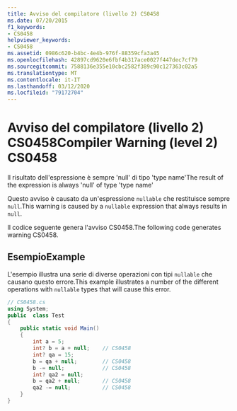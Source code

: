 ```yaml
---
title: Avviso del compilatore (livello 2) CS0458
ms.date: 07/20/2015
f1_keywords:
- CS0458
helpviewer_keywords:
- CS0458
ms.assetid: 0986c620-b4bc-4e4b-976f-88359cfa3a45
ms.openlocfilehash: 42897cd9620e6fbf4b317ace0027f447dec7cf79
ms.sourcegitcommit: 7588136e355e10cbc2582f389c90c127363c02a5
ms.translationtype: MT
ms.contentlocale: it-IT
ms.lasthandoff: 03/12/2020
ms.locfileid: "79172704"
---
```

# <a name="compiler-warning-level-2-cs0458"></a><span data-ttu-id="0d403-102">Avviso del compilatore (livello 2) CS0458</span><span class="sxs-lookup"><span data-stu-id="0d403-102">Compiler Warning (level 2) CS0458</span></span>
<span data-ttu-id="0d403-103">Il risultato dell'espressione è sempre 'null' di tipo 'type name'</span><span class="sxs-lookup"><span data-stu-id="0d403-103">The result of the expression is always 'null' of type 'type name'</span></span>  
  
 <span data-ttu-id="0d403-104">Questo avviso è causato da un'espressione `nullable` che restituisce sempre `null`.</span><span class="sxs-lookup"><span data-stu-id="0d403-104">This warning is caused by a `nullable` expression that always results in `null`.</span></span>  
  
 <span data-ttu-id="0d403-105">Il codice seguente genera l'avviso CS0458.</span><span class="sxs-lookup"><span data-stu-id="0d403-105">The following code generates warning CS0458.</span></span>  
  
## <a name="example"></a><span data-ttu-id="0d403-106">Esempio</span><span class="sxs-lookup"><span data-stu-id="0d403-106">Example</span></span>  
 <span data-ttu-id="0d403-107">L'esempio illustra una serie di diverse operazioni con tipi `nullable` che causano questo errore.</span><span class="sxs-lookup"><span data-stu-id="0d403-107">This example illustrates a number of the different operations with `nullable` types that will cause this error.</span></span>  
  
```csharp  
// CS0458.cs  
using System;  
public  class Test
{  
    public static void Main()  
    {  
        int a = 5;  
        int? b = a + null;    // CS0458  
        int? qa = 15;  
        b = qa + null;        // CS0458  
        b -= null;            // CS0458  
        int? qa2 = null;  
        b = qa2 + null;       // CS0458  
        qa2 -= null;          // CS0458  
    }  
}  
```
